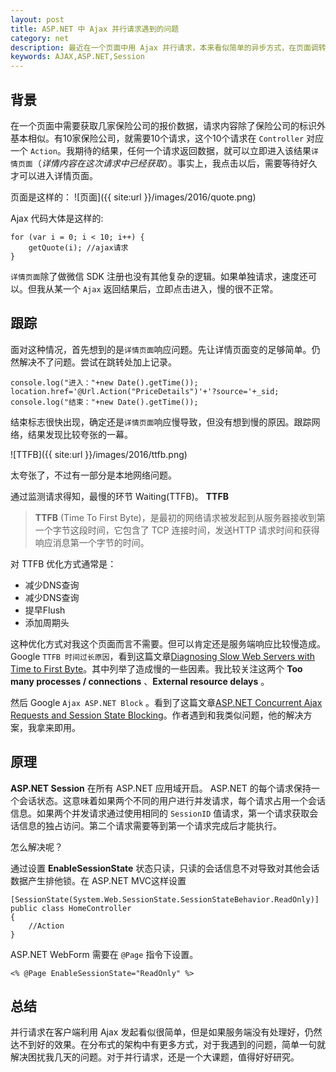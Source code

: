 ```yaml
---
layout: post
title: ASP.NET 中 Ajax 并行请求遇到的问题
category: net
description: 最近在一个页面中用 Ajax 并行请求，本来看似简单的异步方式，在页面调转到详情页是发生了阻塞。对这个问题探索诊断，最后发现是 ASP.NET 的 Session 造成。
keywords: AJAX,ASP.NET,Session
---
```


## 背景

在一个页面中需要获取几家保险公司的报价数据，请求内容除了保险公司的标识外基本相似。有10家保险公司，就需要10个请求，这个10个请求在 `Controller` 对应一个 `Action`。我期待的结果，任何一个请求返回数据，就可以立即进入该结果`详情页面`（*详情内容在这次请求中已经获取*）。事实上，我点击以后，需要等待好久才可以进入详情页面。

页面是这样的：
![页面]({{ site:url }}/images/2016/quote.png)

Ajax 代码大体是这样的:

```
for (var i = 0; i < 10; i++) {
    getQuote(i); //ajax请求
}
```
`详情页面`除了做微信 SDK 注册也没有其他复杂的逻辑。如果单独请求，速度还可以。但我从某一个 `Ajax` 返回结果后，立即点击进入，慢的很不正常。

## 跟踪

面对这种情况，首先想到的是`详情页面`响应问题。先让详情页面变的足够简单。仍然解决不了问题。尝试在跳转处加上记录。

```
console.log("进入："+new Date().getTime());
location.href='@Url.Action("PriceDetails")'+'?source='+_sid;
console.log("结束："+new Date().getTime());
```
结束标志很快出现，确定还是`详情页面`响应慢导致，但没有想到慢的原因。跟踪网络，结果发现比较夸张的一幕。

![TTFB]({{ site:url }}/images/2016/ttfb.png)

太夸张了，不过有一部分是本地网络问题。

通过监测请求得知，最慢的环节 Waiting(TTFB)。
**TTFB**
> **TTFB** (Time To First Byte)，是最初的网络请求被发起到从服务器接收到第一个字节这段时间，它包含了 TCP 连接时间，发送HTTP 请求时间和获得响应消息第一个字节的时间。

对 TTFB 优化方式通常是：

+ 减少DNS查询
+ 减少DNS查询
+ 提早Flush
+ 添加周期头

这种优化方式对我这个页面而言不需要。但可以肯定还是服务端响应比较慢造成。Google `TTFB 时间过长原因`，看到这篇文章[Diagnosing Slow Web Servers with Time to First Byte](http://www.websiteoptimization.com/speed/tweak/time-to-first-byte/)。其中列举了造成慢的一些因素。我比较关注这两个 **Too many processes / connections** 、**External resource delays** 。

然后 Google `Ajax ASP.NET Block` 。看到了这篇文章[ASP.NET Concurrent Ajax Requests and Session State Blocking](http://johnculviner.com/asp-net-concurrent-ajax-requests-and-session-state-blocking/)。作者遇到和我类似问题，他的解决方案，我拿来即用。

## 原理

**ASP.NET Session** 在所有 ASP.NET 应用域开启。 ASP.NET 的每个请求保持一个会话状态。这意味着如果两个不同的用户进行并发请求，每个请求占用一个会话信息。如果两个并发请求通过使用相同的 `SessionID` 值请求，第一个请求获取会话信息的独占访问。第二个请求需要等到第一个请求完成后才能执行。

怎么解决呢？

通过设置 **EnableSessionState** 状态只读，只读的会话信息不对导致对其他会话数据产生排他锁。在 ASP.NET MVC这样设置

```
[SessionState(System.Web.SessionState.SessionStateBehavior.ReadOnly)]
public class HomeController
{
    //Action
}
``` 
ASP.NET WebForm 需要在 `@Page` 指令下设置。

```
<% @Page EnableSessionState="ReadOnly" %>
```

## 总结

并行请求在客户端利用 Ajax 发起看似很简单，但是如果服务端没有处理好，仍然达不到好的效果。在分布式的架构中有更多方式，对于我遇到的问题，简单一句就解决困扰我几天的问题。对于并行请求，还是一个大课题，值得好好研究。

